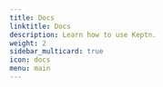 ```yaml
---
title: Docs
linktitle: Docs
description: Learn how to use Keptn.
weight: 2
sidebar_multicard: true
icon: docs
menu: main
---
```


